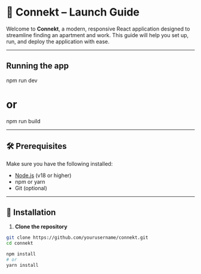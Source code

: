 # 🚀 Connekt – Launch Guide

Welcome to **Connekt**, a modern, responsive React application designed to streamline finding an apartment and work. This guide will help you set up, run, and deploy the application with ease.

---

## Running the app

npm run dev
# or
npm run build


---

## 🛠️ Prerequisites

Make sure you have the following installed:

- [Node.js](https://nodejs.org/) (v18 or higher)
- npm or yarn
- Git (optional)

---

## 🚧 Installation

1. **Clone the repository**

```bash
git clone https://github.com/yourusername/connekt.git
cd connekt

npm install
# or
yarn install




